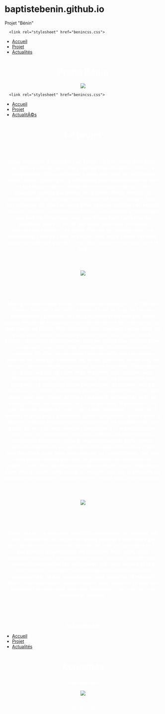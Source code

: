 # baptistebenin.github.io
Projet "Bénin"

<!DOCTYPE html>
<html lang="fr" >

<head>
  <meta charset="UTF-8">
  <title>Projet "Bénin"</title>
 
  
      <link rel="stylesheet" href="benincss.css">

  
</head>

<body>
  <nav class="skew-menu">
  <ul>
    <li><a href="index.html">Accueil</a></li>
    <li><a href="projet.html">Projet</a></li>
    <li><a href="actu.html"> Actualités</a></li>
  </ul>
</nav>
	
<center><h1 style="color:white;">Projet Bénin</h1>
<div class="image-cropper">
    <img src="benin accueil.jpg" class="rounded"  />
</div>
<p style="color:white;">
	<p>
</center>
  

</body>

</html>


<!DOCTYPE html>
<html lang="fr" >

<head>
  <meta charset="UTF-8">
  <title>Le Benin / Projet</title>
  
  
  
      <link rel="stylesheet" href="benincss.css">
  
</head>

<body>
  <nav class="skew-menu">
  <ul>
    <li><a href="index.html">Accueil</a></li>
    <li><a href="projet.html">Projet</a></li>
    <li><a href="actu.html"> ActualitÃ©s</a></li>
  </ul>
</nav>
<center><h1 style="color:white;">Le projet</h1><br>
<h3 style="color:white;">
Nous partirons 3 semaines au b&eacutenin. L&agrave; bas, nous arriverons en terre en inconnue. Nous aurons beaucoup de choses &agrave; r&eacute;apprendre, faire confiance &agrave; ceux qui nous accueilleront, nous laisser guider par la diff&eacute;rence pour comprendre et voir ce qui nous entoure. Nous devrons nous int&eacute;grer &agrave; une nouvelle culture qui differe de la notre. Nous vivrons en communaut&eacute;
, le partage sera au cour de notre voyage. Nous accepterons ce que l&rsquo;on nous offre et nous offrirons en retour. Durant ces trois semaines au B&eacute;nin, nous serons accueilli par une famille b&eacute;ninoise pour une immersion complete de quelques jours, c&rsquo;est l&agrave; que nous pourrons au mieux r&eacute;apprendre toutes ces petits choses qui changeront nos quotidiens. Lors de cette aventure, une seule chose est sure, nous reviendrons grandis, avec des souvenirs grav&eacute;s dans la tete. 
 <br><br><br><br>
 <div class="image-cropper">
    <img src="benin 1.jpg
" class="rounded"  />
</div>
 <br><br><br><br>
 Mais pourquoi cette envie commune de voyager ?  Le CHF est d&rsquo;abord une s&eacute;rie de d&eacute;fis &agrave relever tout au long de l&rsquo;ann&eacute;e, notamment au niveau de l&rsquo;organisation et du budget. Nous avons d&eacute;cid&eacute; de bousculer notre quotidien et de le pimenter un peu grace au B&eacute;nin. Puis partager des &eacute;motions fortes dans un pays peu connu qui nous permettra de nous ouvrir sur le monde, d&rsquo;evoluer mentalement tout en vivant une aventure peu commune avec des amis partageant la meme envie de voyager. En effet nous avons tous une id&eacute;e plus ou moins pr&eacute;cise de l&rsquo;Afrique &agrave; travers les livres que nous avons lus, les films et documentaires que nous avons regard&eacute;s. Cependant un pays ne peut se vivre et se ressentir que lorsque nous foulons du pied sa terre et que nos yeux se posent sur son paysage. La solidarit&eacute; entre les peuples, si souvent mise &agrave; l'&eacute;preuve au cours des si&egrave;cles et encore aujourd&rsquo;hui, n&rsquo;est pas pour nous une utopie, et nous voulons le d&eacute;montrer avec ce voyage. Nous ne sommes pas un organisme humanitaire, ce qui ne nous empeche pas d&rsquo;agir avec humanit&eacute;. La marche &agrave; travers le pays nous permettra d&rsquo;avoir un contact direct avec la flore et la faune locale, mais surtout avec les habitants et leur mode de vie car nous voulons participer &agrave; la mondialisation, non pas de l&rsquo;&eacute;conomie, mais des cultures et des relations humaines franches, dans le respect d&rsquo;autrui. Enfin, notre dernier objectif est de partager notre exp&eacute;rience lors d&rsquo;une fete du retour avec tous ceux qui ont eu la gentillesse, par leur contribution meme minime, de permettre la r&eacute;alisation du projet. C&rsquo;est donc plusieurs pas en avant que nous souhaitons faire afin d&rsquo;ouvrir notre esprit au monde, loin des id&eacute;ologies du tourisme de masse et surtout loin de ce que nous connaissons. 
 <br><br><br><br>
  <div class="image-cropper">
    <img src="benin 2.jpg
" class="rounded"  />
</div> <br><br><br><br>
 Notre projet n&rsquo;a pas pour but d&rsquo;etre seulement un voyage qui nous concerne, ce projet doit aussi profiter &agrave; tous ceux qui nous entourent, qui sont de pres ou de loin li&eacute;s au projet et &agrave; la population albertvilloise en g&eacute;n&eacute;rale. Pour cela, nous organiserons une fete pour notre retour durant laquelle nous remercierons toutes les personnes qui nous aurons aid&eacute; &agrave; concr&eacute;tiser ce projet. Nous partagerons avec vous nos d&eacute;couvertes, ce que nous avons v&eacute;cu, compris et ressenti dans ce lointain pays. Nous voulons vous montrer ce que ces frontieres dissimulent, pour les traverser d&rsquo;un point de vue culturel et humain.  
 <br><br><br><br>


<a href="Dossier de Presse pdf.pdf " style="color:white;"> En savoir plus: </a> 
  </center>

</body>

</html>
  </center>

</body>

</html>



<!DOCTYPE html>
<html lang="fr" >
</head>

<body>
  <nav class="skew-menu">
  <ul>
    <li><a href="index.html">Accueil</a></li>
    <li><a href="projet.html">Projet</a></li>
    <li><a href="actu.html"> Actualités</a></li>
  </ul>
</nav>
<center><h1 style="color:white;">Actualités
</h1>
  <h3 style="color:white"> Financement</h3>
  
  <div class="image-cropper">
    <img src="IMG_2608.JPG
" class="rounded" />
</div>
  <br>
    
   <a  style="color:white;">Nous avons réalisé des cale&ccedil;ons en wax...<br> </a>
   <br><br><br><br>
 <h3 style="color:white">  </h3>
  <div class="image-cropper">
    <img src="" class="rounded"  />
</div>
  <br>
  <a
</center>
</body>

</html>
  

